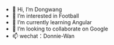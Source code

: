 - 👋 Hi, I’m Dongwang
- 👀 I’m interested in Football
- 🌱 I’m currently learning Angular
- 💞️ I’m looking to collaborate on Google
- 📫 wechat：Donnie-Wan
